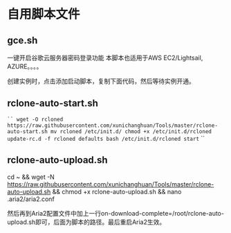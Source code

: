 # 自用脚本文件

## gce.sh
一键开启谷歌云服务器密码登录功能
本脚本也适用于AWS EC2/Lightsail, AZURE。。。。

创建实例时，点击添加启动脚本，复制下面代码，然后等待实例开通。


## rclone-auto-start.sh
` ``
wget -O rcloned https://raw.githubusercontent.com/xunichanghuan/Tools/master/rclone-auto-start.sh
mv rcloned /etc/init.d/
chmod +x /etc/init.d/rcloned
update-rc.d -f rcloned defaults
bash /etc/init.d/rcloned start
` ``
## rclone-auto-upload.sh
cd ~ && wget -N https://raw.githubusercontent.com/xunichanghuan/Tools/master/rclone-auto-upload.sh && chmod +x rclone-auto-upload.sh && nano .aria2/aria2.conf 

然后再到Aria2配置文件中加上一行on-download-complete=/root/rclone-auto-upload.sh即可，后面为脚本的路径。最后重启Aria2生效。
